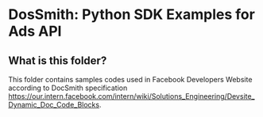 # DosSmith: Python SDK Examples for Ads API

## What is this folder?

This folder contains samples codes used in Facebook Developers Website according
to DocSmith specification https://our.intern.facebook.com/intern/wiki/Solutions_Engineering/Devsite_Dynamic_Doc_Code_Blocks.
